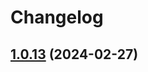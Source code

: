 # Changelog

## [1.0.13](https://github.com/obolnetwork/obol-sdk/compare/v1.0.12...v1.0.13) (2024-02-27)

##
